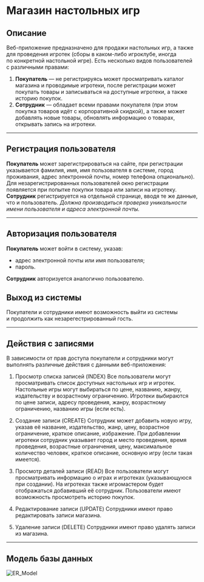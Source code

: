 # Магазин настольных игр

## Описание
Веб-приложение предназначено для продажи настольных игр, а&nbsp;также для проведения игротек (сборы в&nbsp;каком-либо игроклубе, иногда по&nbsp;конкретной настольной игре). Есть несколько видов пользователей с&nbsp;различными правами:
1. **Покупатель**&nbsp;&mdash; не&nbsp;регистрируясь может просматривать каталог магазина и&nbsp;проводимые игротеки, после регистрации может покупать товары и&nbsp;записываться на&nbsp;доступные игротеки, а&nbsp;также историю покупок.
2. **Сотрудник**&nbsp;&mdash; обладает всеми правами покупателя (при этом покупка товаров идёт с&nbsp;корпоративной скидкой), а&nbsp;также может добавлять новые товары, обновлять информацию о&nbsp;товарах, открывать запись на&nbsp;игротеки.

___

## Регистрация пользователя
**Покупатель** может зарегистрироваться на&nbsp;сайте, при регистрации указывается фамилия, имя, имя пользователя в&nbsp;системе, город проживания, адрес электронной почты, номер телефона опционально). Для незарегистрированных пользователей окно регистрации появляется при попытке покупки товара или записи на&nbsp;игротеку.
**Сотрудник** регистрируется на&nbsp;отдельной странице, вводя те&nbsp;же данные, что и&nbsp;пользователь.
_Должна производиться проверка уникальности имени пользователя и&nbsp;адреса электронной почты._

___

## Авторизация пользователя
**Покупатель** может войти в&nbsp;систему, указав:
- адрес электронной почты или имя пользователя;
- пароль.

**Сотрудник** авторизуется аналогично пользователю.

## Выход из&nbsp;системы
Покупатели и&nbsp;сотрудники имеют возможность выйти из&nbsp;системы и&nbsp;продолжить как незарегестрированный гость.

___

## Действия с&nbsp;записями
В&nbsp;зависимости от&nbsp;прав доступа покупатели и&nbsp;сотрудники могут выполнять различные действия с&nbsp;данными веб-приложения:

1. Просмотр списка записей (INDEX)
Все пользователи могут просматривать список доступных настольных игр и&nbsp;игротек. Настольные игры могут выбираться по&nbsp;цене, названию, жанру, издательству и&nbsp;возрастному ограничению. Игротеки выбираются по&nbsp;цене записи, адресу проведения, жанру, возрастному ограничению, названию игры (если есть).

2. Создание записи (CREATE)
Сотрудник может добавить новую игру, указав её&nbsp;название, издательство, жанр, цену, возрастное ограничение, краткое описание, избражение. При добавлении игротеки сотрудник указывает город и&nbsp;место проведения, время проведения, возрастные ограничения, цену, максимальное количество человек, краткое описание, основную игру (если такая имеется).

3. Просмотр деталей записи (READ)
Все пользователи могут просматривать информацию о&nbsp;играх и&nbsp;игротеках (указывающуюся при создании). На&nbsp;игротеках также игромастером будет отображаться добавивший её&nbsp;сотрудник. Пользователи имеют возможность просмотреть историю покупок.

4. Редактирование записи (UPDATE)
Сотрудники имеют право редактировать записи магазина.

5. Удаление записи (DELETE)
Сотрудники имеют право удалять записи из&nbsp;магазина.

___

## Модель базы данных
![ER_Model](https://github.com/user-attachments/assets/d9726992-bbeb-4184-ae04-8e4b994f9e09)
